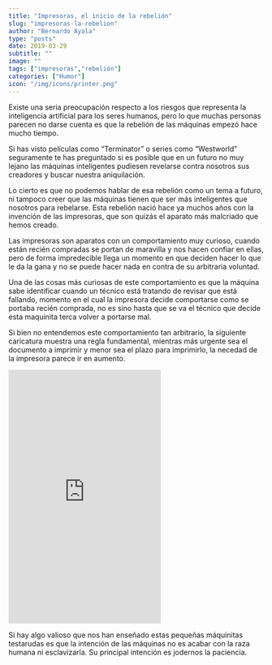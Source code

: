```yaml
---
title: "Impresoras, el inicio de la rebelión"
slug: "impresoras-la-rebelion"
author: "Bernardo Ayala"
type: "posts"
date: 2019-03-29
subtitle: ""
image: ""
tags: ["impresoras","rebelión"]
categories: ["Humor"]
icon: "/img/icons/printer.png"
---
```


Existe una seria preocupación respecto a los riesgos que representa la inteligencia artificial para los seres humanos, pero lo que muchas personas parecen no darse cuenta es que la rebelión de las máquinas empezó hace mucho tiempo. <!--more-->

Si has visto películas como “Terminator” o series como “Westworld” seguramente te has preguntado si es posible que en un futuro no muy lejano las máquinas inteligentes pudiesen revelarse contra nosotros sus creadores y buscar nuestra aniquilación.

Lo cierto es que no podemos hablar de esa rebelión como un tema a futuro, ni tampoco creer que las máquinas tienen que ser más inteligentes que nosotros para rebelarse. Esta rebelión nació hace ya muchos años con la invención de las impresoras, que son quizás el aparato más malcriado que hemos creado.

Las impresoras son aparatos con un comportamiento muy curioso, cuando están recién compradas se portan de maravilla y nos hacen confiar en ellas, pero de forma impredecible llega un momento en que deciden hacer lo que le da la gana y no se puede hacer nada en contra de su arbitraria voluntad.

Una de las cosas más curiosas de este comportamiento es que la máquina sabe identificar cuando un técnico está tratando de revisar que está fallando, momento en el cual la impresora decide comportarse como se portaba recién comprada, no es sino hasta que se va el técnico que decide esta maquinita terca volver a portarse mal.

Si bien no entendemos este comportamiento tan arbitrario, la siguiente caricatura muestra una regla fundamental, mientras más urgente sea el documento a imprimir y menor sea el plazo para imprimirlo, la necedad de la impresora parece ir en aumento.

<div class="tapas-iframe-wrap" data-width="800"><div class="tapas-full-btn" data-close-btn-url="https://tapas.io/resources/images/btn-close-on-embed.png" data-id="457149" data-url="https://tapas.io/embed/v2/457149?color=white&overlay=true" data-width="800"></div><iframe class="tapas-iframe-457149 tapas-iframe" height="500" data-is-cropped="" scrolling="no" src="https://tapas.io/embed/v2/457149?color=white&cropped=" frameborder="0"></iframe></div><script async src="https://tapas.io/resources/js/embedding.min.js"></script>

Si hay algo valioso que nos han enseñado estas pequeñas máquinitas testarudas es que la intención de las máquinas no es acabar con la raza humana ni esclavizarla. Su principal intención es jodernos la paciencia.
